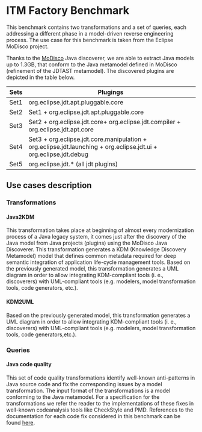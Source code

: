 # ITM Factory Benchmark

This benchmark contains two transformations and a set of queries, each addressing a different phase in a model-driven reverse engineering process. 
The use case for this benchmark is taken from the Eclipse MoDisco project.

Thanks to the [MoDisco](https://eclipse.org/MoDisco/) Java discoverer, we are able to extract Java models up to 1.3GB, that conform to the Java metamodel  defined in MoDisco (refinement of the JDTAST metamodel).
The discovered plugins are depicted in the table below.

Sets | Plugings
-----|---------------------------------------------------------
Set1 | org.eclipse.jdt.apt.pluggable.core
Set2 | Set1 + org.eclipse.jdt.apt.pluggable.core
Set3 | Set2 + org.eclipse.jdt.core+ org.eclipse.jdt.compiler + org.eclipse.jdt.apt.core
Set4 | Set3 + org.eclipse.jdt.core.manipulation + org.eclipse.jdt.launching + org.eclipse.jdt.ui + org.eclipse.jdt.debug
Set5 | org.eclipse.jdt.* (all jdt plugins)

## Use cases description

### Transformations

#### Java2KDM
This transformation takes place at beginning of almost every modernization process of a Java legacy system, it comes just after the discovery of the Java model from Java projects (plugins) using the MoDisco Java Discoverer. 
This transformation generates a KDM (Knowledge Discovery Metamodel) model that defines common metadata required for deep semantic integration of application life-cycle management tools.
Based on the previously generated model, this transformation generates a UML diagram in order to allow integrating KDM-compliant tools (i. e., discoverers) with UML-compliant
tools (e.g. modelers, model transformation tools, code generators,
etc.).
#### KDM2UML
Based on the previously generated model, this transformation generates a UML diagram in order to allow integrating KDM-compliant tools (i. e., discoverers) with UML-compliant
tools (e.g. modelers, model transformation tools, code generators,etc.).

### Queries
#### Java code quality

This set of code quality transformations
identify well-known anti-patterns in Java source code and fix the
corresponding issues by a model transformation. The input format
of the transformations is a model conforming to the Java metamodel. For a specification for the transformations we refer the
reader to the implementations of these fixes in well-known codeanalysis tools like CheckStyle and PMD.
References to the documentation for each code fix considered in this benchmark can be found [here](http://checkstyle.sourceforge.net/availablechecks.html).



